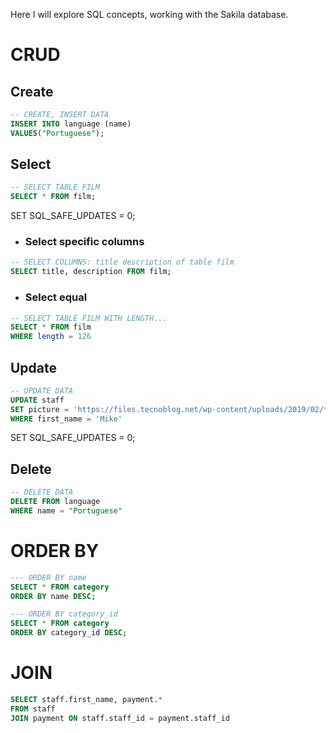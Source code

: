 
<!---

docs: update README.md
-->


Here I will explore SQL concepts, working with the Sakila database.


# CRUD
## Create

```sql
-- CREATE, INSERT DATA
INSERT INTO language (name)
VALUES("Portuguese");
```


## Select 
```sql
-- SELECT TABLE FILM
SELECT * FROM film;
```
SET SQL_SAFE_UPDATES = 0;

- ### Select specific columns
```sql
-- SELECT COLUMNS: title description of table film
SELECT title, description FROM film;
```

- ### Select equal
```sql
-- SELECT TABLE FILM WITH LENGTH...
SELECT * FROM film
WHERE length = 126
```



## Update
```sql
-- UPDATE DATA 
UPDATE staff
SET picture = 'https://files.tecnoblog.net/wp-content/uploads/2019/02/thispersondoesnotexist.jpg'
WHERE first_name = 'Mike' 
```
SET SQL_SAFE_UPDATES = 0;
## Delete

```sql
-- DELETE DATA 
DELETE FROM language
WHERE name = "Portuguese"
```
# ORDER BY
```sql
--- ORDER BY name
SELECT * FROM category
ORDER BY name DESC;
```

```sql
--- ORDER BY category_id
SELECT * FROM category
ORDER BY category_id DESC;
```


# JOIN
```sql
SELECT staff.first_name, payment.*
FROM staff
JOIN payment ON staff.staff_id = payment.staff_id
```
